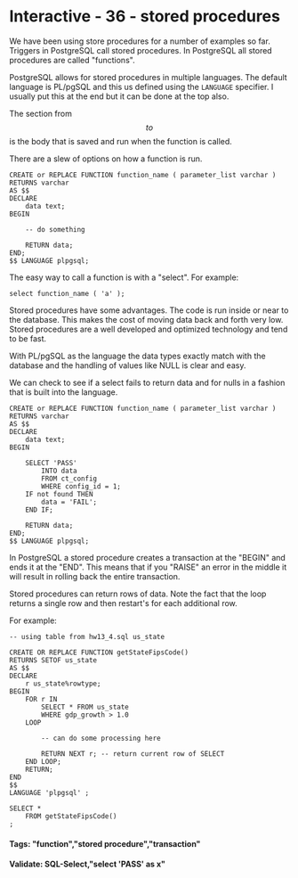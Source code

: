 



<style>
.pagebreak { page-break-before: always; }
.half { height: 200px; }
</style>








# Interactive - 36 - stored procedures

We have been using store procedures for a number of examples so far.    Triggers in
PostgreSQL call stored procedures.   In PostgreSQL all stored procedures are called "functions".

PostgreSQL allows for stored procedures in multiple languages.   The default language is PL/pgSQL
and this us defined using the `LANGUAGE` specifier.  I usually put this at the end but it can
be done at the top also.

The section from $$ to $$ is the body that is saved and run when the function is called.

There are a slew of options on how a function is run.

```
CREATE or REPLACE FUNCTION function_name ( parameter_list varchar )
RETURNS varchar 
AS $$
DECLARE
	data text;
BEGIN

	-- do something

	RETURN data;
END;
$$ LANGUAGE plpgsql;
```

The easy way to call a function is with a "select".
For example:


```
select function_name ( 'a' );
```

Stored procedures have some advantages.  The code is run inside or near to the database.  This makes
the cost of moving data back and forth very low.    Stored procedures are a well developed and optimized
technology and tend to be fast.  

With PL/pgSQL as the language the data types exactly match with the database and the handling of values
like NULL is clear and easy.

We can check to see if a select fails to return data and for nulls in a fashion that is built into the
language.


```
CREATE or REPLACE FUNCTION function_name ( parameter_list varchar )
RETURNS varchar 
AS $$
DECLARE
	data text;
BEGIN

	SELECT 'PASS'
		INTO data
		FROM ct_config 
		WHERE config_id = 1;
	IF not found THEN
		data = 'FAIL';
	END IF;

	RETURN data;
END;
$$ LANGUAGE plpgsql;

```


In PostgreSQL a stored procedure creates a transaction at the "BEGIN" and ends it at the
"END".  This means that if you "RAISE" an error in the middle it will result in rolling back
the entire transaction.

Stored procedures can return rows of data.  Note the fact that the loop returns a single
row and then restart's for each additional row.

For example:

```
-- using table from hw13_4.sql us_state

CREATE OR REPLACE FUNCTION getStateFipsCode() 
RETURNS SETOF us_state 
AS $$
DECLARE
    r us_state%rowtype;
BEGIN
    FOR r IN 	
		SELECT * FROM us_state
		WHERE gdp_growth > 1.0
    LOOP

        -- can do some processing here

        RETURN NEXT r; -- return current row of SELECT
    END LOOP;
    RETURN;
END
$$
LANGUAGE 'plpgsql' ;

SELECT * 
	FROM getStateFipsCode()
;

```

#### Tags: "function","stored procedure","transaction"

#### Validate: SQL-Select,"select 'PASS' as x"

